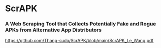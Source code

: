 # ScrAPK
### A Web Scraping Tool that Collects Potentially Fake and Rogue APKs from Alternative App Distributors 
https://github.com/Thang-sudo/ScrAPK/blob/main/ScrAPK_Le_Wang.pdf
